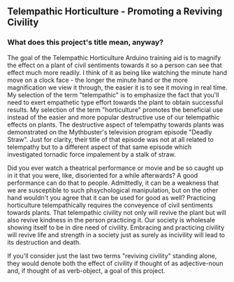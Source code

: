 ## Telempathic Horticulture - Promoting a Reviving Civility
### What does this project's title mean, anyway?

The goal of the Telempathic Horticulture Arduino training aid is to magnify the effect on a plant of civil sentiments towards it so a person can see that effect much more readily.  I think of it as being like watching the minute hand move on a clock face - the longer the minute hand or the more magnification we view it through, the easier it is to see it moving in real time.  My selection of the term "telempathic" is to emphasize the fact that you'll need to exert empathetic type effort towards the plant to obtain successful results.  My selection of the term "horticulture" promotes the beneficial use instead of the easier and more popular destructive use of our telempathic effects on plants.  The destructive aspect of telempathy towards plants was demonstrated on the Mythbuster's television program episode "Deadly Straw".  Just for clarity, their title of that episode was not at all related to telempathy but to a different aspect of that same episode which investigated tornadic force impalement by a stalk of straw.

Did you ever watch a theatrical performance or movie and be so caught up in it that you were, like, disoriented for a while afterwards?  A good performance can do that to people.  Admittedly, it can be a weakness that we are susceptible to such phsychological manipulation, but on the other hand wouldn't you agree that it can be used for good as well?  Practicing horticulture telempathically requires the conveyence of civil sentiments towards plants.  That telempathic civility not only will revive the plant but will also revive kindness in the person practicing it.  Our society is wholesale showing itself to be in dire need of civility.  Embracing and practicing civility will revive life and strength in a society just as surely as incivility will lead to its destruction and death.

If you'll consider just the last two terms "reviving civility" standing alone, they would denote both the effect of civility if thought of as adjective-noun and, if thought of as verb-object, a goal of this project.
